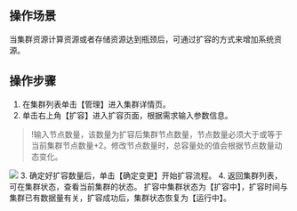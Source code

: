 ## 操作场景
当集群资源计算资源或者存储资源达到瓶颈后，可通过扩容的方式来增加系统资源。

## 操作步骤
1. 在集群列表单击【管理】进入集群详情页。
2. 单击右上角【扩容】进入扩容页面，根据需求输入参数信息。
>!输入节点数量，该数量为扩容后集群节点数量，节点数量必须大于或等于当前集群节点数量+2。修改节点数量时，总容量处的值会根据节点数量动态变化。

![](https://main.qcloudimg.com/raw/90798fdf8fb1e3f94e8ee7cd22b91ecb.png)
3. 确定好扩容数量后，单击【确定变更】开始扩容流程。
4. 返回集群列表，可在集群状态，查看当前集群的状态。
扩容中集群状态为【扩容中】，扩容时间与集群已有数据量有关，扩容成功后，集群状态恢复为【运行中】。


